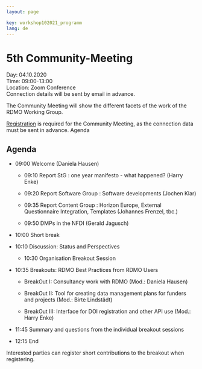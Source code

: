 ```yaml
---
layout: page

key: workshop102021_programm
lang: de
---
```


# 5th Community-Meeting

Day: 04.10.2020<br>
Time: 09:00-13:00<br>
Location: Zoom Conference<br>
Connection details will be sent by email in advance.

The Community Meeting will show the different facets of the work of the RDMO Working Group.

[Registration](https://meetings.aip.de/event/13/) is required for the Community Meeting, as the connection data must be sent in advance.
Agenda

## Agenda

- 09:00 Welcome (Daniela Hausen)

    - 09:10 Report StG : one year manifesto - what happened? (Harry Enke)

    - 09:20 Report Software Group : Software developments (Jochen Klar)

    - 09:35 Report Content Group : Horizon Europe, External Questionnaire Integration, Templates (Johannes Frenzel, tbc.)

    - 09:50 DMPs in the NFDI (Gerald Jagusch)

- 10:00 Short break

- 10:10 Discussion: Status and Perspectives

    - 10:30 Organisation Breakout Session

- 10:35 Breakouts: RDMO Best Practices from RDMO Users

    - BreakOut I: Consultancy work with RDMO (Mod.: Daniela Hausen)

    - BreakOut II: Tool for creating data management plans for funders and projects (Mod.: Birte Lindstädt)

    - BreakOut III: Interface for DOI registration and other API use (Mod.: Harry Enke)

- 11:45 Summary and questions from the individual breakout sessions

- 12:15 End

Interested parties can register short contributions to the breakout when registering.
